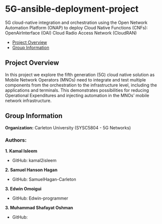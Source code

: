 # 5G-ansible-deployment-project
5G cloud-native integration and orchestration using the Open Network Automation Platform (ONAP) to deploy Cloud Native Functions (CNFs): OpenAirInterface (OAI) Cloud Radio Access Network (CloudRAN)

* [Project Overview](#project-overview)
* [Group Information](#group-information)

## Project Overview

In this project we explore the fifth generation (5G) cloud native solution as Mobile Network Operators (MNOs) need to integrate and test multiple components from the orchestration to the infrastructure level, including the applications and terminals. This demonstrates possibilities for reducing Operational Expenditures and injecting automation in the MNOs’ mobile network infrastructure.

## Group Information

**Organization:** Carleton University (SYSC5804 - 5G Networks)

### Authors:

**1. Kamal Isleem**
 - GitHub: kamal2isleem

**2. Samuel Hanson Hagan**

 - GitHub: SamuelHagan-Carleton

**3. Edwin Omoigui**

 - GitHub: Edwin-programmer

**3. Muhammad Shafayat Oshman**

 - GitHub: 
